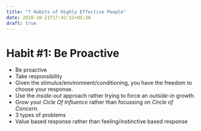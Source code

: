 ```yaml
---
title: "7 Habits of Highly Effective People"
date: 2018-10-21T17:42:52+05:30
draft: true
---
```


# Habit #1: Be Proactive

- Be proactive
- Take responsibility
- Given the stimulus/environment/conditioning, you have the freedom to choose your response.
- Use the _inside-out_ approach rather trying to force an _outside-in_ growth.
- Grow your _Cicle Of Influence_ rather than focussing on _Circle of Concern_.
- 3 types of problems
- Value based response rather than feeling/instinctive based response